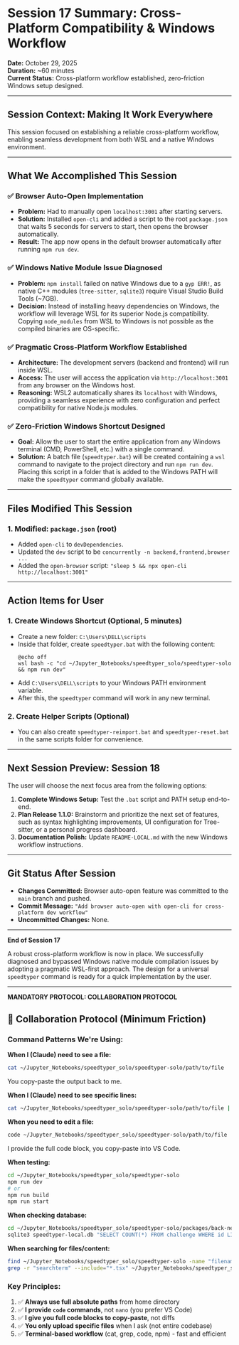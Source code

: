 # Session 17 Summary: Cross-Platform Compatibility & Windows Workflow

**Date:** October 29, 2025  
**Duration:** ~60 minutes  
**Current Status:** Cross-platform workflow established, zero-friction Windows setup designed.

---

## Session Context: Making It Work Everywhere

This session focused on establishing a reliable cross-platform workflow, enabling seamless development from both WSL and a native Windows environment.

---

## What We Accomplished This Session

### ✅ Browser Auto-Open Implementation

- **Problem:** Had to manually open `localhost:3001` after starting servers.
- **Solution:** Installed `open-cli` and added a script to the root `package.json` that waits 5 seconds for servers to start, then opens the browser automatically.
- **Result:** The app now opens in the default browser automatically after running `npm run dev`.

### ✅ Windows Native Module Issue Diagnosed

- **Problem:** `npm install` failed on native Windows due to a `gyp ERR!`, as native C++ modules (`tree-sitter`, `sqlite3`) require Visual Studio Build Tools (~7GB).
- **Decision:** Instead of installing heavy dependencies on Windows, the workflow will leverage WSL for its superior Node.js compatibility. Copying `node_modules` from WSL to Windows is not possible as the compiled binaries are OS-specific.

### ✅ Pragmatic Cross-Platform Workflow Established

- **Architecture:** The development servers (backend and frontend) will run inside WSL.
- **Access:** The user will access the application via `http://localhost:3001` from any browser on the Windows host.
- **Reasoning:** WSL2 automatically shares its `localhost` with Windows, providing a seamless experience with zero configuration and perfect compatibility for native Node.js modules.

### ✅ Zero-Friction Windows Shortcut Designed

- **Goal:** Allow the user to start the entire application from any Windows terminal (CMD, PowerShell, etc.) with a single command.
- **Solution:** A batch file (`speedtyper.bat`) will be created containing a `wsl` command to navigate to the project directory and run `npm run dev`. Placing this script in a folder that is added to the Windows PATH will make the `speedtyper` command globally available.

---

## Files Modified This Session

### 1. Modified: `package.json` (root)

- Added `open-cli` to `devDependencies`.
- Updated the `dev` script to be `concurrently -n backend,frontend,browser ...`
- Added the `open-browser` script: `"sleep 5 && npx open-cli http://localhost:3001"`

---

## Action Items for User

### 1. Create Windows Shortcut (Optional, 5 minutes)

- Create a new folder: `C:\Users\DELL\scripts`
- Inside that folder, create `speedtyper.bat` with the following content:
  ```batch
  @echo off
  wsl bash -c "cd ~/Jupyter_Notebooks/speedtyper_solo/speedtyper-solo && npm run dev"
  ```
- Add `C:\Users\DELL\scripts` to your Windows PATH environment variable.
- After this, the `speedtyper` command will work in any new terminal.

### 2. Create Helper Scripts (Optional)

- You can also create `speedtyper-reimport.bat` and `speedtyper-reset.bat` in the same scripts folder for convenience.

---

## Next Session Preview: Session 18

The user will choose the next focus area from the following options:

1.  **Complete Windows Setup:** Test the `.bat` script and PATH setup end-to-end.
2.  **Plan Release 1.1.0:** Brainstorm and prioritize the next set of features, such as syntax highlighting improvements, UI configuration for Tree-sitter, or a personal progress dashboard.
3.  **Documentation Polish:** Update `README-LOCAL.md` with the new Windows workflow instructions.

---

## Git Status After Session

- **Changes Committed:** Browser auto-open feature was committed to the `main` branch and pushed.
- **Commit Message:** `"Add browser auto-open with open-cli for cross-platform dev workflow"`
- **Uncommitted Changes:** None.

---

**End of Session 17**

A robust cross-platform workflow is now in place. We successfully diagnosed and bypassed Windows native module compilation issues by adopting a pragmatic WSL-first approach. The design for a universal `speedtyper` command is ready for a quick implementation by the user.

---

**MANDATORY PROTOCOL: COLLABORATION PROTOCOL**

## 🤝 Collaboration Protocol (Minimum Friction)

### Command Patterns We're Using:

**When I (Claude) need to see a file:**

```bash
cat ~/Jupyter_Notebooks/speedtyper_solo/speedtyper-solo/path/to/file
```

You copy-paste the output back to me.

**When I (Claude) need to see specific lines:**

```bash
cat ~/Jupyter_Notebooks/speedtyper_solo/speedtyper-solo/path/to/file | grep -A 20 "searchTerm"
```

**When you need to edit a file:**

```bash
code ~/Jupyter_Notebooks/speedtyper_solo/speedtyper-solo/path/to/file
```

I provide the full code block, you copy-paste into VS Code.

**When testing:**

```bash
cd ~/Jupyter_Notebooks/speedtyper_solo/speedtyper-solo
npm run dev
# or
npm run build
npm run start
```

**When checking database:**

```bash
cd ~/Jupyter_Notebooks/speedtyper_solo/speedtyper-solo/packages/back-nest
sqlite3 speedtyper-local.db "SELECT COUNT(*) FROM challenge WHERE id LIKE 'local-%';"
```

**When searching for files/content:**

```bash
find ~/Jupyter_Notebooks/speedtyper_solo/speedtyper-solo -name "filename"
grep -r "searchterm" --include="*.tsx" ~/Jupyter_Notebooks/speedtyper_solo/speedtyper-solo/
```

### Key Principles:

1. ✅ **Always use full absolute paths** from home directory
2. ✅ **I provide `code` commands**, not `nano` (you prefer VS Code)
3. ✅ **I give you full code blocks to copy-paste**, not diffs
4. ✅ **You only upload specific files** when I ask (not entire codebase)
5. ✅ **Terminal-based workflow** (cat, grep, code, npm) - fast and efficient
